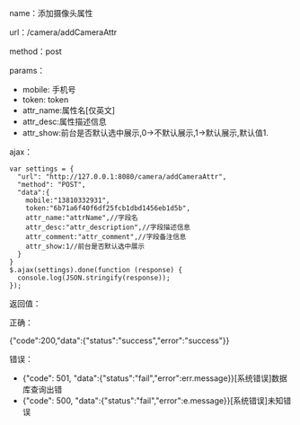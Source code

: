 name：添加摄像头属性

url：/camera/addCameraAttr

method：post

params：

* mobile: 手机号
* token: token
* attr_name:属性名[仅英文]
* attr_desc:属性描述信息
* attr_show:前台是否默认选中展示,0->不默认展示,1->默认展示,默认值1.

ajax：

```
var settings = {
  "url": "http://127.0.0.1:8080/camera/addCameraAttr",
  "method": "POST",
  "data":{
    mobile:"13810332931",
    token:"6b71a6f40f6df25fcb1dbd1456eb1d5b",
    attr_name:"attrName",//字段名
    attr_desc:"attr_description",//字段描述信息
    attr_comment:"attr_comment",//字段备注信息
    attr_show:1//前台是否默认选中展示
  }
}
$.ajax(settings).done(function (response) {
  console.log(JSON.stringify(response));
});
```


返回值：

正确：

{"code":200,"data":{"status":"success","error":"success"}}

错误：

* {"code": 501, "data":{"status":"fail","error":err.message}}[系统错误]数据库查询出错
* {"code": 500, "data":{"status":"fail","error":e.message}}[系统错误]未知错误
